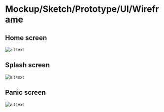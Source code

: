 # Mockup/Sketch/Prototype/UI/Wireframe


## Home screen
![alt text](https://user-images.githubusercontent.com/24235903/70450834-40cfe780-1a59-11ea-93c4-8d841d28431b.png)

## Splash screen
![alt text](https://user-images.githubusercontent.com/24235903/70450897-5ba25c00-1a59-11ea-81ae-aac71aa05966.png)

## Panic screen
![alt text](https://user-images.githubusercontent.com/24235903/70450960-6fe65900-1a59-11ea-8de6-b34bbc251dab.png)
   
 

